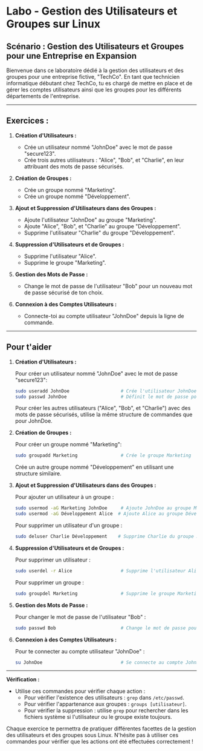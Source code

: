 # Labo - Gestion des Utilisateurs et Groupes sur Linux
## Scénario : Gestion des Utilisateurs et Groupes pour une Entreprise en Expansion

Bienvenue dans ce laboratoire dédié à la gestion des utilisateurs et des groupes pour une entreprise fictive, "TechCo". En tant que technicien informatique débutant chez TechCo, tu es chargé de mettre en place et de gérer les comptes utilisateurs ainsi que les groupes pour les différents départements de l'entreprise.

---

## Exercices :

1. **Création d'Utilisateurs :**
    
    - Crée un utilisateur nommé "JohnDoe" avec le mot de passe "secure123".
    - Crée trois autres utilisateurs : "Alice", "Bob", et "Charlie", en leur attribuant des mots de passe sécurisés.
2. **Création de Groupes :**
    
    - Crée un groupe nommé "Marketing".
    - Crée un groupe nommé "Développement".
3. **Ajout et Suppression d'Utilisateurs dans des Groupes :**
    
    - Ajoute l'utilisateur "JohnDoe" au groupe "Marketing".
    - Ajoute "Alice", "Bob", et "Charlie" au groupe "Développement".
    - Supprime l'utilisateur "Charlie" du groupe "Développement".
4. **Suppression d'Utilisateurs et de Groupes :**
    
    - Supprime l'utilisateur "Alice".
    - Supprime le groupe "Marketing".
5. **Gestion des Mots de Passe :**
    
    - Change le mot de passe de l'utilisateur "Bob" pour un nouveau mot de passe sécurisé de ton choix.
6. **Connexion à des Comptes Utilisateurs :**
    
    - Connecte-toi au compte utilisateur "JohnDoe" depuis la ligne de commande.


---

## Pour t'aider

1. **Création d'Utilisateurs :**

   Pour créer un utilisateur nommé "JohnDoe" avec le mot de passe "secure123":
   ```bash
   sudo useradd JohnDoe                   # Crée l'utilisateur JohnDoe
   sudo passwd JohnDoe                    # Définit le mot de passe pour JohnDoe
   ```

   Pour créer les autres utilisateurs ("Alice", "Bob", et "Charlie") avec des mots de passe sécurisés, utilise la même structure de commandes que pour JohnDoe.

2. **Création de Groupes :**

   Pour créer un groupe nommé "Marketing":
   ```bash
   sudo groupadd Marketing                # Crée le groupe Marketing
   ```

   Crée un autre groupe nommé "Développement" en utilisant une structure similaire.

3. **Ajout et Suppression d'Utilisateurs dans des Groupes :**

   Pour ajouter un utilisateur à un groupe :
   ```bash
   sudo usermod -aG Marketing JohnDoe     # Ajoute JohnDoe au groupe Marketing
   sudo usermod -aG Développement Alice  # Ajoute Alice au groupe Développement
   ```

   Pour supprimer un utilisateur d'un groupe :
   ```bash
   sudo deluser Charlie Développement    # Supprime Charlie du groupe Développement
   ```

4. **Suppression d'Utilisateurs et de Groupes :**

   Pour supprimer un utilisateur :
   ```bash
   sudo userdel -r Alice                  # Supprime l'utilisateur Alice
   ```

   Pour supprimer un groupe :
   ```bash
   sudo groupdel Marketing                # Supprime le groupe Marketing
   ```

5. **Gestion des Mots de Passe :**

   Pour changer le mot de passe de l'utilisateur "Bob" :
   ```bash
   sudo passwd Bob                        # Change le mot de passe pour l'utilisateur Bob
   ```

6. **Connexion à des Comptes Utilisateurs :**

   Pour te connecter au compte utilisateur "JohnDoe" :
   ```bash
   su JohnDoe                             # Se connecte au compte JohnDoe
   ```

---

**Vérification :**

- Utilise ces commandes pour vérifier chaque action :
  - Pour vérifier l'existence des utilisateurs : `grep` dans `/etc/passwd`.
  - Pour vérifier l'appartenance aux groupes : `groups [utilisateur]`.
  - Pour vérifier la suppression : utilise `grep` pour rechercher dans les fichiers système si l'utilisateur ou le groupe existe toujours.

Chaque exercice te permettra de pratiquer différentes facettes de la gestion des utilisateurs et des groupes sous Linux. N'hésite pas à utiliser ces commandes pour vérifier que les actions ont été effectuées correctement !